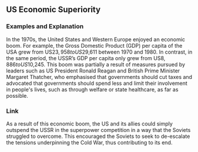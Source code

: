 ## US Economic Superiority


### Examples and Explanation


In the 1970s, the United States and Western Europe enjoyed an economic boom. For example, the Gross Domestic Product (GDP) per capita of the USA grew from US$23,958 to US$29,611 between 1970 and 1980. In contrast, in the same period, the USSR’s GDP per capita only grew from US$8,886 to US$10,245. This boom was partially a result of measures pursued by leaders such as US President Ronald Reagan and British Prime Minister Margaret Thatcher, who emphasised that governments should cut taxes and advocated that governments should spend less and limit their involvement in people's lives, such as through welfare or state healthcare, as far as possible. 

### Link


As a result of this economic boom, the US and its allies could simply outspend the USSR in the superpower competition in a way that the Soviets struggled to overcome. This encouraged the Soviets to seek to de-escalate the tensions underpinning the Cold War, thus contributing to its end.

